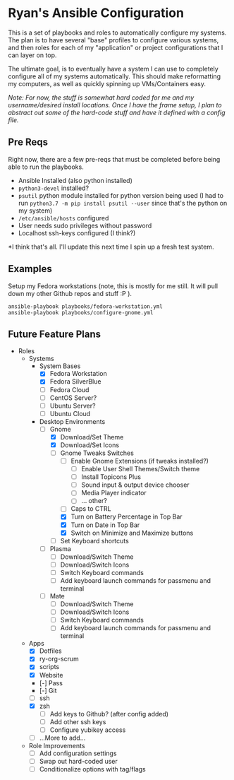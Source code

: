 # Ryan's Ansible Configuration

This is a set of playbooks and roles to automatically configure my systems. The
plan is to have several "base" profiles to configure various systems, and then
roles for each of my "application" or project configurations that I can layer
on top.

The ultimate goal, is to eventually have a system I can use to completely
configure all of my systems automatically. This should make reformatting my
computers, as well as quickly spinning up VMs/Containers easy.

*Note: For now, the stuff is somewhat hard coded for me and my username/desired
install locations. Once I have the frame setup, I plan to abstract out some of
the hard-code stuff and have it defined with a config file.*

## Pre Reqs

Right now, there are a few pre-reqs that must be completed before being able to
run the playbooks.

- Ansible Installed (also python installed)
- `python3-devel` installed?
- `psutil` python module installed for python version being used (I had to run
  `python3.7 -m pip install psutil --user` since that's the python on my system)
- `/etc/ansible/hosts` configured
- User needs sudo privileges without password
- Localhost ssh-keys configured (I think?)

*I think that's all. I'll update this next time I spin up a fresh test system.

## Examples

Setup my Fedora workstations (note, this is mostly for me still. It will pull
down my other Github repos and stuff :P ).

```
ansible-playbook playbooks/fedora-workstation.yml
ansible-playbook playbooks/configure-gnome.yml
```

## Future Feature Plans

- Roles
  - Systems
    - System Bases
      - [X] Fedora Workstation
      - [X] Fedora SilverBlue
      - [ ] Fedora Cloud
      - [ ] CentOS Server?
      - [ ] Ubuntu Server?
      - [ ] Ubuntu Cloud
    - Desktop Environments
      - [ ] Gnome
        - [X] Download/Set Theme
        - [X] Download/Set Icons
        - [ ] Gnome Tweaks Switches
          - [ ] Enable Gnome Extensions (if tweaks installed?)
            - [ ] Enable User Shell Themes/Switch theme
            - [ ] Install Topicons Plus
            - [ ] Sound input & output device chooser
            - [ ] Media Player indicator
            - [ ] ... other?
          - [ ] Caps to CTRL
          - [X] Turn on Battery Percentage in Top Bar
          - [X] Turn on Date in Top Bar
          - [X] Switch on Minimize and Maximize buttons
        - [ ] Set Keyboard shortcuts
      - [ ] Plasma
        - [ ] Download/Switch Theme
        - [ ] Download/Switch Icons
        - [ ] Switch Keyboard commands
        - [ ] Add keyboard launch commands for passmenu and terminal
      - [ ] Mate
        - [ ] Download/Switch Theme
        - [ ] Download/Switch Icons
        - [ ] Switch Keyboard commands
        - [ ] Add keyboard launch commands for passmenu and terminal
  - Apps
    - [X] Dotfiles
    - [X] ry-org-scrum
    - [X] scripts
    - [X] Website
    - [-] Pass
    - [-] Git
    - [ ] ssh
    - [X] zsh
      - [ ] Add keys to Github? (after config added)
      - [ ] Add other ssh keys
      - [ ] Configure yubikey access
    - [ ] ...More to add...
  - Role Improvements
    - [ ] Add configuration settings
    - [ ] Swap out hard-coded user
    - [ ] Conditionalize options with tag/flags
